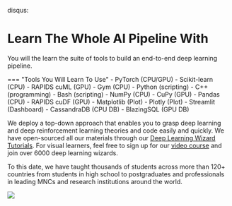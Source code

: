 disqus:

# Learn The Whole AI Pipeline With

You will the learn the suite of tools to build an end-to-end deep learning pipeline.

=== "Tools You Will Learn To Use"
    - PyTorch (CPU/GPU)
    - Scikit-learn (CPU)
    - RAPIDS cuML (GPU)
    - Gym (CPU)
    - Python (scripting)
    - C++ (programming)
    - Bash (scripting)
    - NumPy (CPU)
    - CuPy (GPU)
    - Pandas (CPU)
    - RAPIDS cuDF (GPU)
	- Matplotlib (Plot)
	- Plotly (Plot)
	- Streamlit (Dashboard)
	- CassandraDB (CPU DB)
	- BlazingSQL (GPU DB)

We deploy a top-down approach that enables you to grasp deep learning and deep reinforcement learning theories and code easily and quickly. We have open-sourced all our materials through our [Deep Learning Wizard Tutorials](https://www.deeplearningwizard.com/deep_learning/course_progression/). For visual learners, feel free to sign up for our [video course](https://www.udemy.com/practical-deep-learning-with-pytorch/?couponCode=DEEPWIZARD) and join over 6000 deep learning wizards.

To this date, we have taught thousands of students across more than 120+ countries from students in high school to postgraduates and professionals in leading MNCs and research institutions around the world.

![](/assets/mario_flappy_pacman_optimized.gif)

[^1]: Simulation of deep reinforcement learning agent mastering games like [Super Mario Bros](https://github.com/ppaquette/gym-super-mario), [Flappy Bird](https://github.com/sourabhv/FlapPyBird) and [PacMan](http://ai.berkeley.edu/project_overview.html). These games have APIs for algorithms to interact with the environment, and they are created by talented people so feel free to check out their respective repositories with the links given.